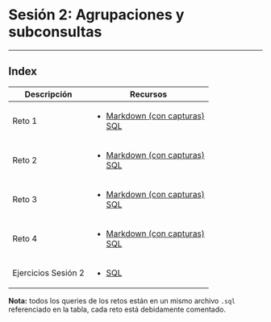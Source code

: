 # Sesión 2: Agrupaciones y subconsultas
<hr></hr>

## Index

|Descripción|Recursos|
|-|-|
|Reto 1|<ul><li>[Markdown (con capturas)](reto1.md)</li>[SQL](Retos.sql)</ul>|
|Reto 2|<ul><li>[Markdown (con capturas)](reto2.md)</li>[SQL](Retos.sql)</ul>|
|Reto 3|<ul><li>[Markdown (con capturas)](reto3.md)</li>[SQL](Retos.sql)</ul>|
|Reto 4|<ul><li>[Markdown (con capturas)](reto4.md)</li>[SQL](Retos.sql)</ul>|
|Ejercicios Sesión 2|<ul><li>[SQL](Ejercicios.sql)</li></ul>|

**Nota:** todos los queries de los retos están en un mismo archivo `.sql` referenciado en la tabla, cada reto está debidamente comentado.
